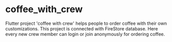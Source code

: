 # coffee_with_crew

Flutter project 'coffee with crew' helps people to order coffee with their own customizations.
This project is connected with FireStore database. Here every new crew member can login or join anonymously for ordering coffee.
